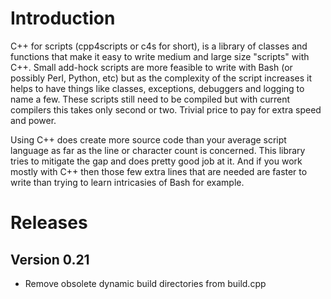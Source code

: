 # Introduction #
C++ for scripts (cpp4scripts or c4s for short), is a library of classes and functions that
make it easy to write medium and large size "scripts" with C++. Small add-hock scripts are more feasible to
write with Bash (or possibly Perl, Python, etc) but as the complexity of the script increases it helps to
have things like classes, exceptions, debuggers and logging to name a few. These scripts still need to be
compiled but with current compilers this takes only second or two. Trivial price to pay for extra speed
and power.

Using C++ does create more source code than your average script language as far as the line or character count is
concerned. This library tries to mitigate the gap and does pretty good job at it. And if you work mostly with C++
then those few extra lines that are needed are faster to write than trying to learn intricasies of Bash for example.

# Releases #
## Version 0.21 ##
- Remove obsolete dynamic build directories from build.cpp


